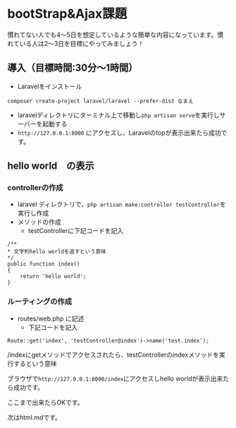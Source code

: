 # bootStrap&Ajax課題

慣れてない人でも4〜5日を想定しているような簡単な内容になっています。慣れている人は2〜3日を目標にやってみましょう！


## 導入（目標時間:30分〜1時間）

- Laravelをインストール
```
composer create-project laravel/laravel --prefer-dist なまえ
```
- laravelディレクトリにターミナル上で移動し`php artisan serve`を実行しサーバーを起動する
- `http://127.0.0.1:8000` にアクセスし、Laravelのtopが表示出来たら成功です。

## hello world　の表示

### controllerの作成

- laravel ディレクトリで、`php artisan make:controller testController`を実行し作成
- メソッドの作成
    - testControllerに下記コードを記入

```
/**
* 文字列hello worldを返すという意味
*/
public function index()
{
    return 'hello world';
}
```

### ルーティングの作成
- routes/web.php に記述
    - 下記コードを記入
```
Route::get('index', 'testController@index')->name('test.index');
```
/indexにgetメソッドでアクセスされたら、testControllerのindexメソッドを実行するという意味

ブラウザで`http://127.0.0.1:8000/index`にアクセスしhello worldが表示出来たら成功です。

ここまで出来たらOKです。

次はhtml.mdです。